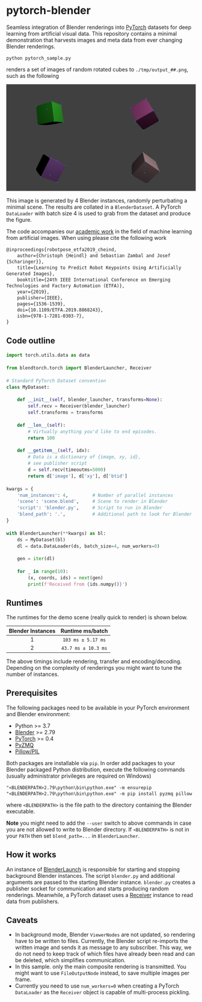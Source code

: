 # pytorch-blender

Seamless integration of Blender renderings into [PyTorch](http://pytorch.org) datasets for deep learning from artificial visual data. This repository contains a minimal demonstration that harvests images and meta data from ever changing Blender renderings.

```
python pytorch_sample.py
```
renders a set of images of random rotated cubes to `./tmp/output_##.png`, such as the following

![](etc/result.png)

This image is generated by 4 Blender instances, randomly perturbating a minimal scene. The results are collated in a `BlenderDataset`. A PyTorch `DataLoader` with batch size 4 is used to grab from the dataset and produce the figure.

The code accompanies our [academic work](https://arxiv.org/abs/1907.01879) in the field of machine learning from artificial images. When using please cite the following work
```
@inproceedings{robotpose_etfa2019_cheind,
    author={Christoph {Heindl} and Sebastian Zambal and Josef {Scharinger}},
    title={Learning to Predict Robot Keypoints Using Artificially Generated Images},
    booktitle={24th IEEE International Conference on Emerging Technologies and Factory Automation (ETFA)},    
    year={2019},
    publisher={IEEE},   
    pages={1536-1539},
    doi={10.1109/ETFA.2019.8868243},
    isbn={978-1-7281-0303-7},
}
```

## Code outline
```Python
import torch.utils.data as data

from blendtorch.torch import BlenderLauncher, Receiver

# Standard PyTorch Dataset convention
class MyDataset:

    def __init__(self, blender_launcher, transforms=None):
        self.recv = Receiver(blender_launcher)
        self.transforms = transforms

    def __len__(self):
        # Virtually anything you'd like to end episodes.
        return 100 

    def __getitem__(self, idx):        
        # Data is a dictionary of {image, xy, id}, 
        # see publisher script
        d = self.recv(timeoutms=5000)   
        return d['image'], d['xy'], d['btid']

kwargs = {
    'num_instances': 4,         # Number of parallel instances
    'scene': 'scene.blend',     # Scene to render in Blender
    'script': 'blender.py',     # Script to run in Blender
    'blend_path': '.',          # Additional path to look for Blender
}

with BlenderLauncher(**kwargs) as bl:        
    ds = MyDataset(bl)        
    dl = data.DataLoader(ds, batch_size=4, num_workers=0)

    gen = iter(dl)

    for _ in range(10):
        (x, coords, ids) = next(gen)
        print(f'Received from {ids.numpy()}')        
```

## Runtimes

The runtimes for the demo scene (really quick to render) is shown below.

| Blender Instances  | Runtime ms/batch  |
|:-:|:-:|
| 1  | `103 ms ± 5.17 ms`  |
| 2  | `43.7 ms ± 10.3 ms` |

The above timings include rendering, transfer and encoding/decoding. Depending on the complexity of renderings you might want to tune the number of instances.

## Prerequisites
The following packages need to be available in your PyTorch environment and Blender environment:
 - Python >= 3.7
 - [Blender](https://www.blender.org/) >= 2.79
 - [PyTorch](http://pytorch.org) >= 0.4
 - [PyZMQ](https://pyzmq.readthedocs.io/en/latest/)
 - [Pillow/PIL](https://pillow.readthedocs.io/en/stable/installation.html)

Both packages are installable via `pip`. In order add packages to your Blender packaged Python distribution, execute the following commands (usually administrator privileges are required on Windows)

```
"<BLENDERPATH>2.79\python\bin\python.exe" -m ensurepip
"<BLENDERPATH>2.79\python\bin\python.exe" -m pip install pyzmq pillow
```
where `<BLENDERPATH>` is the file path to the directory containing the Blender executable. 

**Note** you might need to add the `--user` switch to above commands in case you are not allowed to write to Blender directory.
If `<BLENDERPATH>` is not in your `PATH` then set `blend_path=...` in `BlenderLauncher`.

## How it works
An instance of [BlenderLaunch](blendtorch/launcher.py) is responsible for starting and stopping background Blender instances. The script `blender.py` and additional arguments are passed to the starting Blender instance. `blender.py` creates a publisher socket for communication and starts producing random renderings. Meanwhile, a PyTorch dataset uses a [Receiver](blendtorch/receiver.py) instance to read data from publishers.

## Caveats
- In background mode, Blender `ViewerNodes` are not updated, so rendering have to be written to files. Currently, the Blender script re-imports the written image and sends it as message to any subscriber. This way, we do not need to keep track of which files have already been read and can be deleted, which simplifies communication.
- In this sample. only the main composite rendering is transmitted. You might want to use `FileOutputNode` instead, to save multiple images per frame.
- Currently you need to use `num_workers=0` when creating a PyTorch `DataLoader` as the `Receiver` object is capable of multi-process pickling.

